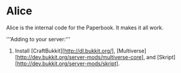 Alice
=====

Alice is the internal code for the Paperbook. It makes it all work.

'''Adding to your server:'''

1) Install [CraftBukkit][http://dl.bukkit.org/], [Multiverse][http://dev.bukkit.org/server-mods/multiverse-core], and [Skript][http://dev.bukkit.org/server-mods/skript].
